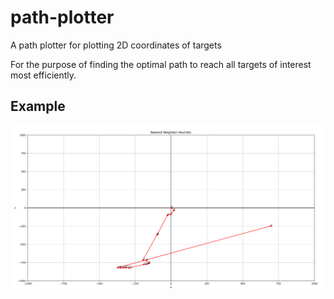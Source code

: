 # path-plotter
A path plotter for plotting 2D coordinates of targets

For the purpose of finding the optimal path to reach all targets of interest most efficiently.

## Example
![image](https://github.com/aeruny/path-plotter/blob/master/images/NNH_path.PNG)